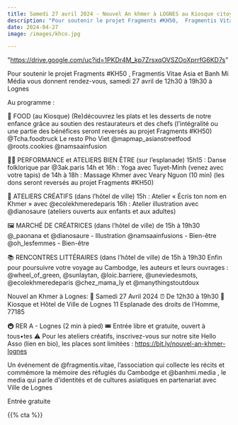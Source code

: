 ```yaml
---
title: Samedi 27 avril 2024 - Nouvel An khmer à LOGNES au Kiosque citoyen
description: "Pour soutenir le projet Fragments #KH50,  Fragmentis Vitae Asia et Banh Mi Média vous donnent rendez-vous, samedi 27 avril de 12h30 à 19h30 à Lognes"
date: 2024-04-27
image: /images/khco.jpg

---
```


 "https://drive.google.com/uc?id=1PKDr4M_kp7ZrsxqOVSZOoXprrfG6KD7s"  

Pour soutenir le projet Fragments #KH50 ,  Fragmentis Vitae Asia et Banh Mi Média vous donnent rendez-vous, samedi 27 avril de 12h30 à 19h30 à Lognes

Au programme : 

🥘 FOOD (au Kiosque)
(Re)découvrez les plats et les desserts de notre enfance grâce au soutien des restaurateurs et des chefs (l’intégralité ou une partie des bénéfices seront reversés au projet Fragments #KH50)
@Tcha.foodtruck
Le resto Pho Viet
@mapmap_asianstreetfood
@roots.cookies 
@namsaainfusion 


🧘‍♀️ PERFORMANCE et ATELIERS BIEN ÊTRE (sur l’esplanade) 
15h15 : Danse folklorique par @3ak.paris
14h et 16h : Yoga avec Tuyet-Minh (venez avec votre tapis)
de 14h à 18h : Massage Khmer avec Veary Nguon (10 min)
(les dons seront reversés au projet Fragments #KH50)

🎨 ATELIERS CRÉATIFS (dans l’hôtel de ville)
15h : Atelier « Écris ton nom en Khmer » avec @ecolekhmeredeparis
16h : Atelier illustration avec @dianosaure
(ateliers ouverts aux enfants et aux adultes) 

🖼️ MARCHÉ DE CRÉATRICES (dans l’hôtel de ville)
de 15h à 19h30
@_paonana et @dianosaure - Illustration
@namsaainfusions - Bien-être
@oh_lesfemmes - Bien-être

📚 RENCONTRES LITTÉRAIRES (dans l’hôtel de ville)
de 15h à 19h30
Enfin pour poursuivre votre voyage au Cambodge, les auteurs et leurs ouvrages : 
@wheel_of_green, @sunlaytan, @loic.barriere, @uneviedesmots, @ecolekhmeredeparis @chez_mama_ly et @manythingstoutdoux
 
Nouvel an Khmer à Lognes:
📆 Samedi 27 Avril 2024
⏰ De 12h30 à 19h30
📍Kiosque et Hôtel de Ville de Lognes
11 Esplanade des droits de l’Homme, 77185

🚇 RER A - Lognes (2 min à pied)
🎟 Entrée libre et gratuite, ouvert à tous•tes
⚠️ Pour les ateliers créatifs, inscrivez-vous sur notre site Hello Asso (lien en bio), les places sont limitées : https://bit.ly/nouvel-an-khmer-lognes

Un événement de @fragmentis.vitae, l’association qui collecte les récits et commémore la mémoire des réfugiés du Cambodge et @banhmi.media , le media qui parle d'identités et de cultures asiatiques en partenariat avec Ville de Lognes 


  Entrée gratuite


{{% cta %}}
